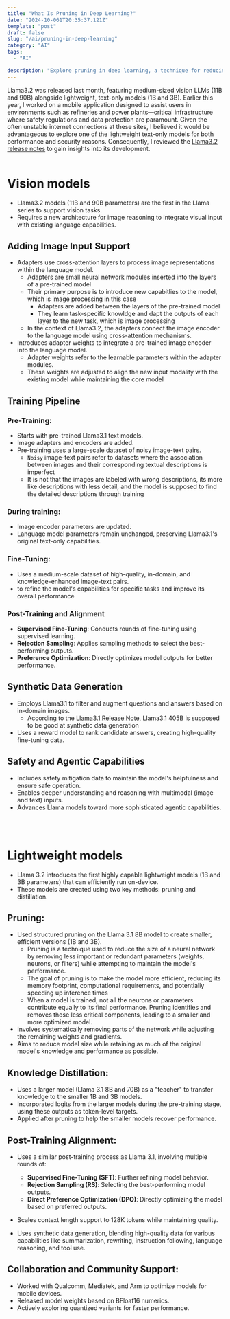 ```yaml
---
title: "What Is Pruning in Deep Learning?"
date: "2024-10-061T20:35:37.121Z"
template: "post"
draft: false
slug: "/ai/pruning-in-deep-learning"
category: "AI"
tags:
  - "AI"

description: "Explore pruning in deep learning, a technique for reducing model size and improving efficiency"
---
```


Llama3.2 was released last month, featuring medium-sized vision LLMs (11B and 90B) alongside lightweight, text-only models (1B and 3B). Earlier this year, I worked on a mobile application designed to assist users in environments such as refineries and power plants—critical infrastructure where safety regulations and data protection are paramount. Given the often unstable internet connections at these sites, I believed it would be advantageous to explore one of the lightweight text-only models for both performance and security reasons. Consequently, I reviewed the [Llama3.2 release notes](https://ai.meta.com/blog/llama-3-2-connect-2024-vision-edge-mobile-devices/) to gain insights into its development.
<br><br>
# Vision models

- Llama3.2 models (11B and 90B parameters) are the first in the Llama series to support vision tasks.
- Requires a new architecture for image reasoning to integrate visual input with existing language capabilities.


## Adding Image Input Support

- Adapters use cross-attention layers to process image representations within the language model.
  - Adapters are small neural network modules inserted into the layers of a pre-trained model 
  - Their primary purpose is to introduce new capabitlies to the model, which is image processing in this case
    - Adapters are added between the layers of the pre-trained model
    - They learn task-specific knowldge and dapt the outputs of each layer to the new task, which is image processing 
  - In the context of Llama3.2, the adapters connect the image encoder to the language model using cross-attention mechanisms. 
- Introduces adapter weights to integrate a pre-trained image encoder into the language model.
  - Adapter weights refer to the learnable parameters within the adapter modules.
  - These weights are adjusted to align the new input modality with the existing model while maintaining the core model
  
## Training Pipeline
### Pre-Training:
  - Starts with pre-trained Llama3.1 text models.
  - Image adapters and encoders are added.
  - Pre-training uses a large-scale dataset of noisy image-text pairs.
    - `Noisy` image-text pairs refer to datasets where the association between images and their corresponding textual descriptions is imperfect
    - It is not that the images are labeled with wrong descriptions, its more like descriptions with less detail, and the model is supposed to find the detailed descriptions through training 

### During training:
  - Image encoder parameters are updated.
  - Language model parameters remain unchanged, preserving Llama3.1's original text-only capabilities.

### Fine-Tuning:
  - Uses a medium-scale dataset of high-quality, in-domain, and knowledge-enhanced image-text pairs.
  - to refine the model's capabilities for specific tasks and improve its overall performance

### Post-Training and Alignment
- **Supervised Fine-Tuning**: Conducts rounds of fine-tuning using supervised learning.
- **Rejection Sampling**: Applies sampling methods to select the best-performing outputs.
- **Preference Optimization**: Directly optimizes model outputs for better performance.


## Synthetic Data Generation
- Employs Llama3.1 to filter and augment questions and answers based on in-domain images.
  - According to the [Llama3.1 Release Note](https://ai.meta.com/blog/meta-llama-3-1/), Llama3.1 405B is supposed to be good at synthetic data generation
- Uses a reward model to rank candidate answers, creating high-quality fine-tuning data.


## Safety and Agentic Capabilities
- Includes safety mitigation data to maintain the model's helpfulness and ensure safe operation.
- Enables deeper understanding and reasoning with multimodal (image and text) inputs.
- Advances Llama models toward more sophisticated agentic capabilities.


<br><br>

# Lightweight models

- Llama 3.2 introduces the first highly capable lightweight models (1B and 3B parameters) that can efficiently run on-device.
- These models are created using two key methods: pruning and distillation.


## Pruning:

- Used structured pruning on the Llama 3.1 8B model to create smaller, efficient versions (1B and 3B).
  - Pruning is a technique used to reduce the size of a neural network by removing less important or redundant parameters (weights, neurons, or filters) while attempting to maintain the model's performance.
  - The goal of pruning is to make the model more efficient, reducing its memory footprint, computational requirements, and potentially speeding up inference times
  - When a model is trained, not all the neurons or parameters contribute equally to its final performance. Pruning identifies and removes those less critical components, leading to a smaller and more optimized model.
- Involves systematically removing parts of the network while adjusting the remaining weights and gradients.
- Aims to reduce model size while retaining as much of the original model's knowledge and performance as possible.

## Knowledge Distillation:
- Uses a larger model (Llama 3.1 8B and 70B) as a "teacher" to transfer knowledge to the smaller 1B and 3B models.
- Incorporated logits from the larger models during the pre-training stage, using these outputs as token-level targets.
- Applied after pruning to help the smaller models recover performance.

## Post-Training Alignment:
- Uses a similar post-training process as Llama 3.1, involving multiple rounds of:
  - **Supervised Fine-Tuning (SFT)**: Further refining model behavior.
  - **Rejection Sampling (RS)**: Selecting the best-performing model outputs.
  - **Direct Preference Optimization (DPO)**: Directly optimizing the model based on preferred outputs.

- Scales context length support to 128K tokens while maintaining quality.
- Uses synthetic data generation, blending high-quality data for various capabilities like summarization, rewriting, instruction following, language reasoning, and tool use.

## Collaboration and Community Support:

- Worked with Qualcomm, Mediatek, and Arm to optimize models for mobile devices.
- Released model weights based on BFloat16 numerics.
- Actively exploring quantized variants for faster performance.